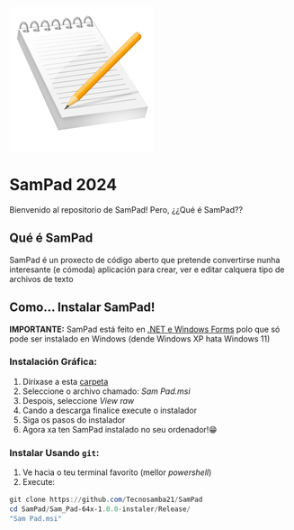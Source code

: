 ![logo](https://github.com/Tecnosamba21/SamPad/blob/main/logo.png)
# SamPad 2024

Bienvenido al repositorio de SamPad! Pero, ¿¿Qué é SamPad??

## Qué é SamPad

SamPad é un proxecto de código aberto que pretende convertirse nunha interesante (e cómoda) aplicación para crear, ver e editar calquera tipo de archivos de texto

## Como... Instalar SamPad!

**IMPORTANTE:** SamPad está feito en [.NET e Windows Forms](https://learn.microsoft.com/es-es/dotnet/desktop/winforms/overview/?view=netdesktop-8.0) polo que só pode ser instalado en Windows (dende Windows XP hata Windows 11)

### Instalación Gráfica:

1. Diríxase a esta [carpeta](Sam_Pad-64x-1.0.0-instaler/Release/)
2. Seleccione o archivo chamado: *Sam Pad.msi*
3. Despois, seleccione *View raw*
4. Cando a descarga finalice execute o instalador
5. Siga os pasos do instalador
6. Agora xa ten SamPad instalado no seu ordenador!😁

### Instalar Usando `git`:
  
1. Ve hacia o teu terminal favorito (mellor *powershell*)
2. Execute:
~~~powershell
git clone https://github.com/Tecnosamba21/SamPad
cd SamPad/Sam_Pad-64x-1.0.0-instaler/Release/
"Sam Pad.msi"
~~~
